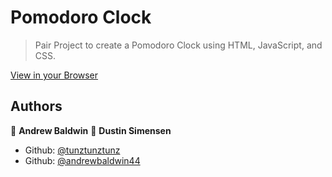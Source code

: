 # Pomodoro Clock
> Pair Project to create a Pomodoro Clock using HTML, JavaScript, and CSS.

[View in your Browser](https://tunztunztunz.github.io/Pomodoro-Clock/)

## Authors

👤 **Andrew Baldwin**
👤 **Dustin Simensen**

- Github: [@tunztunztunz](https://github.com/tunztunztunz)
- Github: [@andrewbaldwin44](https://github.com/andrewbaldwin44)
